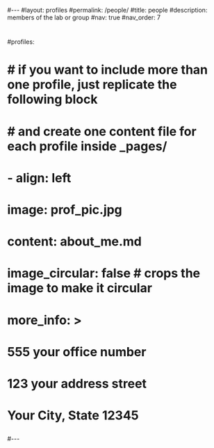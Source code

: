 #---
#layout: profiles
#permalink: /people/
#title: people
#description: members of the lab or group
#nav: true
#nav_order: 7
#
#profiles:
#  # if you want to include more than one profile, just replicate the following block
#  # and create one content file for each profile inside _pages/
#  - align: left
#    image: prof_pic.jpg
#    content: about_me.md
#    image_circular: false # crops the image to make it circular
#    more_info: >
#      <p>555 your office number</p>
#      <p>123 your address street</p>
#      <p>Your City, State 12345</p>
#---
